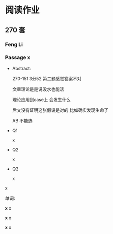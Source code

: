 # 阅读作业

## 270 套

### Feng Li

### Passage x

- Abstract:

  270-151 3分52 第二题感觉答案不对 

  文章理论是是说没水也能活 

  理论应用到case上 会发生什么

  后文没有证明这张假设是对的  比如确实发现生命了

  AB 不能选

  

- Q1

  x

- Q2

  x

- Q3

  x

x

单词:

**x** x

**x** x

**x** x